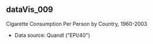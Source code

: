 ## dataVis_009

Cigarette Consumption Per Person by Country, 1960-2003

- Data source: Quandl ("EPI/40") 